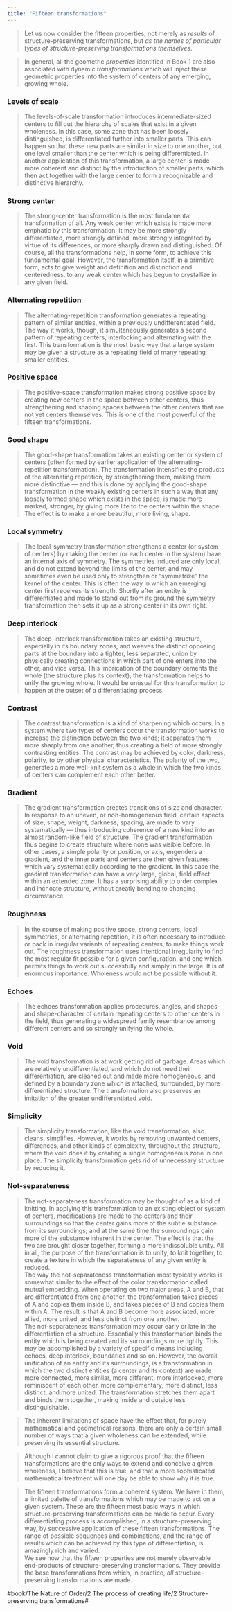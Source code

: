 ```yaml
---
title: "Fifteen transformations"
---
```


> Let us now consider the fifteen properties, not merely as *results* of structure-preserving transformations, but *as the names of particular types of structure-preserving transformations themselves*.  

> In general, all the geometric *properties* identified in Book 1 are also associated with dynamic *transformations* which will inject these geometric properties into the system of centers of any emerging, growing whole.  

### Levels of scale
> The levels-of-scale transformation introduces intermediate-sized centers to fill out the hierarchy of scales that exist in a given wholeness. In this case, some zone that has been loosely distinguished, is differentiated further into smaller parts. This can happen so that these new parts are similar in size to one another, but one level smaller than the center which is being differentiated. In another application of this transformation, a large center is made more coherent and distinct by the introduction of smaller parts, which then act together with the large center to form a recognizable and distinctive hierarchy.  

### Strong center
> The strong-center transformation is the most fundamental transformation of all. Any weak center which exists is made more emphatic by this transformation. It may be more strongly differentiated, more strongly defined, more strongly integrated by virtue of its differences, or more sharply drawn and distinguished. Of course, all the transformations help, in some form, to achieve this fundamental goal. However, the transformation itself, in a primitive form, acts to give weight and definition and distinction and centeredness, to any weak center which has begun to crystallize in any given field.  

### Alternating repetition
> The alternating-repetition transformation generates a repeating pattern of similar entities, within a previously undifferentiated field. The way it works, though, it simultaneously generates a second pattern of repeating centers, interlocking and alternating with the first. This transformation is the most basic way that a large system may be given a structure as a repeating field of many repeating smaller entities.  

### Positive space
> The positive-space transformation makes strong positive space by creating new centers in the space between other centers, thus strengthening and shaping spaces between the other centers that are not yet centers themselves. This is one of the most powerful of the fifteen transformations.  

### Good shape
> The good-shape transformation takes an existing center or system of centers (often formed by earlier application of the alternating-repetition transformation). The transformation intensifies the products of the alternating repetition, by strengthening them, making them more distinctive — and this is done by applying the good-shape transformation in the weakly existing centers in such a way that any loosely formed shape which exists in the space, is made more marked, stronger, by giving more life to the centers within the shape. The effect is to make a more beautiful, more living, shape.  

### Local symmetry
> The local-symmetry transformation strengthens a center (or system of centers) by making the center (or each center in the system) have an internal axis of symmetry. The symmetries induced are only local, and do not extend beyond the limits of the center, and may sometimes even be used only to strengthen or “symmetrize” the kernel of the center. This is often the way in which an emerging center first receives its strength. Shortly after an entity is differentiated and made to stand out from its ground the symmetry transformation then sets it up as a strong center in its own right.  

### Deep interlock
> The deep-interlock transformation takes an existing structure, especially in its boundary zones, and weaves the distinct opposing parts at the boundary into a tighter, less separated, union by physically creating connections in which part of one enters into the other, and vice versa. This imbrication of the boundary cements the whole (the structure plus its context); the transformation helps to unify the growing whole. It would be unusual for this transformation to happen at the outset of a differentiating process.  

### Contrast
> The contrast transformation is a kind of sharpening which occurs. In a system where two types of centers occur the transformation works to increase the distinction between the two kinds; it separates them more sharply from one another, thus creating a field of more strongly contrasting entities. The contrast may be achieved by color, darkness, polarity, to by other physical characteristics. The polarity of the two, generates a more well-knit system as a whole in which the two kinds of centers can complement each other better.  

### Gradient
> The gradient transformation creates transitions of size and character. In response to an uneven, or non-homogeneous field, certain aspects of size, shape, weight, darkness, spacing, are made to vary systematically — thus introducing coherence of a new kind into an almost random-like field of structure. The gradient transformation thus begins to create structure where none was visible before. In other cases, a simple polarity or position, or axis, engenders a gradient, and the inner parts and centers are then given features which vary systematically according to the gradient. In this case the gradient transformation can have a very large, global, field effect within an extended zone. It has a surprising ability to order complex and inchoate structure, without greatly bending to changing circumstance.  

### Roughness
> In the course of making positive space, strong centers, local symmetries, or alternating repetition, it is often necessary to introduce or pack in irregular variants of repeating centers, to make things work out. The roughness transformation uses intentional irregularity to find the most regular fit possible for a given configuration, and one which permits things to work out successfully and simply in the large. It is of enormous importance. Wholeness would not be possible without it.  

### Echoes
> The echoes transformation applies procedures, angles, and shapes and shape-character of certain repeating centers to other centers in the field, thus generating a widespread family resemblance among different centers and so strongly unifying the whole.  

### Void
> The void transformation is at work getting rid of garbage. Areas which are relatively undifferentiated, and which do not need their differentiation, are cleaned out and made more homogeneous, and defined by a boundary zone which is attached, surrounded, by more differentiated structure. The transformation also preserves an imitation of the greater undifferentiated void.  

### Simplicity
> The simplicity transformation, like the void transformation, also cleans, simplifies. However, it works by removing unwanted centers, differences, and other kinds of complexity, throughout the structure, where the void does it by creating a single homogeneous zone in one place. The simplicity transformation gets rid of unnecessary structure by reducing it.  

### Not-separateness
> The not-separateness transformation may be thought of as a kind of knitting. In applying this transformation to an existing object or system of centers, modifications are made to the centers and their surroundings so that the center gains more of the subtle substance from its surroundings; and at the same time the surroundings gain more of the substance inherent in the center. The effect is that the two are brought closer together, forming a more indissoluble unity. All in all, the purpose of the transformation is to unify, to knit together, to create a texture in which the separateness of any given entity is reduced.  
> The way the not-separateness transformation most typically works is somewhat similar to the effect of the color transformation called mutual embedding. When operating on two major areas, A and B, that are differentiated from one another, the transformation takes pieces of A and copies them inside B, and takes pieces of B and copies them within A. The result is that A and B become more associated, more allied, more united, and less distinct from one another.   
> The not-separateness transformation may occur early or late in the differentiation of a structure. Essentially this transformation binds the entity which is being created and its surroundings more tightly. This may be accomplished by a variety of specific means including echoes, deep interlock, boundaries and so on. However, the overall unification of an entity and its surroundings, is a transformation in which the two distinct entities (a center and its context) are made more connected, more similar, more different, more interlocked, more reminiscent of each other, more complementary, more distinct, less distinct, and more united. The transformation stretches them apart and binds them together, making inside and outside less distinguishable.  


> The inherent limitations of space have the effect that, for purely mathematical and geometrical reasons, there are only a certain small number of ways that a given wholeness can be extended, while preserving its essential structure.  

> Although I cannot claim to give a rigorous proof that the fifteen transformations are the only ways to extend and conceive a given wholeness, I believe that this is true, and that a more sophisticated mathematical treatment will one day be able to show why it is true.  

> The fifteen transformations form a coherent system. We have in them, a limited palette of transformations which may be made to act on a given system. These are the fifteen most basic ways in which structure-preserving transformations can be made to occur. Every differentiating process is accomplished, in a structure-preserving way, by successive application of these fifteen transformations. The range of possible sequences and combinations, and the range of results which can be achieved by this type of differentiation, is amazingly rich and varied.  
> We see now that the fifteen properties are not merely observable end-products of structure-preserving transformations. They provide the base transformations from which, in practice, *all* structure-preserving transformations are made.  

#book/The Nature of Order/2 The process of creating life/2 Structure-preserving transformations#